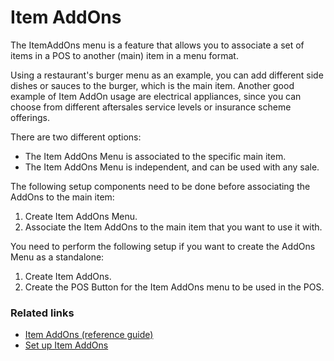 # Item AddOns

The ItemAddOns menu is a feature that allows you to associate a set of items in a POS to another (main) item in a menu format.

Using a restaurant's burger menu as an example, you can add different side dishes or sauces to the burger, which is the main item. Another good example of Item AddOn usage are electrical appliances, since you can choose from different aftersales service levels or insurance scheme offerings.

There are two different options:

- The Item AddOns Menu is associated to the specific main item.
- The Item AddOns Menu is independent, and can be used with any sale.

The following setup components need to be done before associating the AddOns to the main item: 

1. Create Item AddOns Menu.
2. Associate the Item AddOns to the main item that you want to use it with. 

You need to perform the following setup if you want to create the AddOns Menu as a standalone:

1. Create Item AddOns.
2. Create the POS Button for the Item AddOns menu to be used in the POS.

### Related links

- [Item AddOns (reference guide)](../reference/item_addons_ref.md)
- [Set up Item AddOns](../howto/item_addons_procedure.md)
